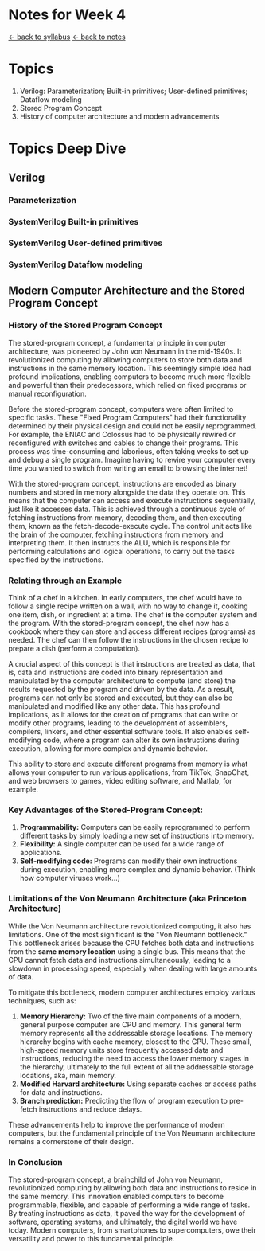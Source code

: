 # Notes for Week 4
[ &larr; back to syllabus](/courses/ece251/2025/ece251-syllabus-spring-2025.md) [ &larr; back to notes](/courses/ece251/2025/ece251-notes.md)

# Topics

1. Verilog: Parameterization; Built-in primitives; User-defined primitives; Dataflow modeling
2. Stored Program Concept
3. History of computer architecture and modern advancements

# Topics Deep Dive
## Verilog
### Parameterization
### SystemVerilog Built-in primitives
### SystemVerilog User-defined primitives
### SystemVerilog Dataflow modeling

## Modern Computer Architecture and the Stored Program Concept
### History of the Stored Program Concept
The stored-program concept, a fundamental principle in computer architecture, was pioneered by John von Neumann in the mid-1940s. It revolutionized computing by allowing computers to store both data and instructions in the same memory location. This seemingly simple idea had profound implications, enabling computers to become much more flexible and powerful than their predecessors, which relied on fixed programs or manual reconfiguration.   

Before the stored-program concept, computers were often limited to specific tasks. These "Fixed Program Computers" had their functionality determined by their physical design and could not be easily reprogrammed.  For example, the ENIAC and Colossus had to be physically rewired or reconfigured with switches and cables to change their programs. This process was time-consuming and laborious, often taking weeks to set up and debug a single program. Imagine having to rewire your computer every time you wanted to switch from writing an email to browsing the internet!   

With the stored-program concept, instructions are encoded as binary numbers and stored in memory alongside the data they operate on. This means that the computer can access and execute instructions sequentially, just like it accesses data. This is achieved through a continuous cycle of fetching instructions from memory, decoding them, and then executing them, known as the fetch-decode-execute cycle. The control unit acts like the brain of the computer, fetching instructions from memory and interpreting them. It then instructs the ALU, which is responsible for performing calculations and logical operations, to carry out the tasks specified by the instructions.

### Relating through an Example
Think of a chef in a kitchen. In early computers, the chef would have to follow a single recipe written on a wall, with no way to change it, cooking one item, dish, or ingredient at a time. The chef **is** the computer system and the program. With the stored-program concept, the chef now has a cookbook where they can store and access different recipes (programs) as needed. The chef can then follow the instructions in the chosen recipe to prepare a dish (perform a computation).

A crucial aspect of this concept is that instructions are treated as data, that is, data and instructions are coded into binary representation and manipulated by the computer architecture to compute (and store) the results requested by the program and driven by the data. As a result, programs can not only be stored and executed, but they can also be manipulated and modified like any other data. This has profound implications, as it allows for the creation of programs that can write or modify other programs, leading to the development of assemblers, compilers, linkers, and other essential software tools. It also enables self-modifying code, where a program can alter its own instructions during execution, allowing for more complex and dynamic behavior.   

This ability to store and execute different programs from memory is what allows your computer to run various applications, from TikTok, SnapChat, and web browsers to games, video editing software, and Matlab, for example.   

### Key Advantages of the Stored-Program Concept:

1. **Programmability:** Computers can be easily reprogrammed to perform different tasks by simply loading a new set of instructions into memory.
2. **Flexibility:** A single computer can be used for a wide range of applications.
3. **Self-modifying code:** Programs can modify their own instructions during execution, enabling more complex and dynamic behavior. (Think how computer viruses work...)

### Limitations of the Von Neumann Architecture (aka Princeton Architecture)
While the Von Neumann architecture revolutionized computing, it also has limitations. One of the most significant is the "Von Neumann bottleneck." This bottleneck arises because the CPU fetches both data and instructions from the **same memory location** using a single bus. This means that the CPU cannot fetch data and instructions simultaneously, leading to a slowdown in processing speed, especially when dealing with large amounts of data.   

To mitigate this bottleneck, modern computer architectures employ various techniques, such as:

1. **Memory Hierarchy:** Two of the five main components of a modern, general purpose computer are CPU and memory. This general term memory represents all the addressable storage locations. The memory hierarchy begins with cache memory, closest to the CPU. These small, high-speed memory units store frequently accessed data and instructions, reducing the need to access the lower memory stages in the hierarchy, ultimately to the full extent of all the addressable storage locations, aka, main memory.
2. **Modified Harvard architecture:** Using separate caches or access paths for data and instructions.   
3. **Branch prediction:** Predicting the flow of program execution to pre-fetch instructions and reduce delays.   

These advancements help to improve the performance of modern computers, but the fundamental principle of the Von Neumann architecture remains a cornerstone of their design.

### In Conclusion
The stored-program concept, a brainchild of John von Neumann, revolutionized computing by allowing both data and instructions to reside in the same memory. This innovation enabled computers to become programmable, flexible, and capable of performing a wide range of tasks. By treating instructions as data, it paved the way for the development of software, operating systems, and ultimately, the digital world we have today. Modern computers, from smartphones to supercomputers, owe their versatility and power to this fundamental principle.

